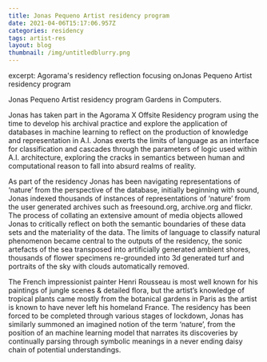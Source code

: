 ```yaml
---
title: Jonas Pequeno Artist residency program
date: 2021-04-06T15:17:06.957Z
categories: residency
tags: artist-res
layout: blog
thumbnail: /img/untitledblurry.png
---
```

excerpt: Agorama's residency reflection focusing onJonas Pequeno Artist residency program

Jonas Pequeno Artist residency program 
Gardens in Computers.  

Jonas has taken part in the Agorama X Offsite Residency program using the time to develop his archival practice and explore the application of databases in machine learning to reflect on the production of knowledge and representation in A.I. Jonas exerts the limits of language as an interface for classification and cascades through the parameters of logic used within A.I. architecture, exploring the cracks in semantics between human and computational reason to fall into absurd realms of reality. 

As part of the residency Jonas has been navigating representations of ‘nature’ from the perspective of the database, initially beginning with sound, Jonas indexed thousands of instances of representations of ‘nature’ from the user generated archives such as freesound.org, archive.org and flickr. The process of collating an extensive amount of media objects allowed Jonas to critically reflect on both the semantic boundaries of these data sets and the materiality of the data. The limits of language to classify natural phenomenon became central to the outputs of the residency, the sonic  artefacts of the sea transposed into artificially generated ambient shores, thousands of flower specimens re-grounded into 3d generated turf and portraits of the sky with clouds automatically removed. 

The French impressionist painter Henri Rousseau is most well known for his paintings of jungle scenes & detailed flora, but the artist’s knowledge of tropical plants came mostly from the botanical gardens in Paris as the artist is known to have never left his homeland France. The residency has been forced to be completed through various stages of lockdown, Jonas has similarly summoned an imagined notion of the term ‘nature’, from the position of an machine learning model that narrates its discoveries by continually parsing through symbolic meanings in a never ending daisy chain of potential understandings. 
